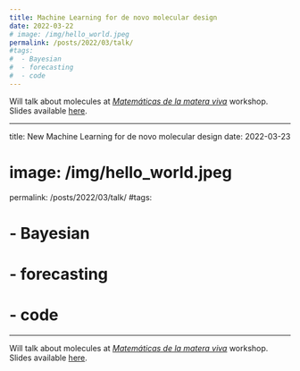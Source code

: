 ```yaml
---
title: Machine Learning for de novo molecular design
date: 2022-03-22
# image: /img/hello_world.jpeg
permalink: /posts/2022/03/talk/
#tags:
#  - Bayesian
#  - forecasting
#  - code
---
```


Will talk about molecules at [*Matemáticas de la matera viva*](https://lifehub.csic.es/evento/matematicas-de-la-materia-viva/) workshop.
Slides available [here](/files/MLMD.pdf).



---
title: New Machine Learning for de novo molecular design
date: 2022-03-23
# image: /img/hello_world.jpeg
permalink: /posts/2022/03/talk/
#tags:
#  - Bayesian
#  - forecasting
#  - code
---

Will talk about molecules at [*Matemáticas de la matera viva*](https://lifehub.csic.es/evento/matematicas-de-la-materia-viva/) workshop.
Slides available [here](/files/MLMD.pdf).

